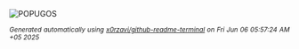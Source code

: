 <div align="justify">
<picture>
    <source media="(prefers-color-scheme: dark)" srcset="https://i.ibb.co/TNPP5qR/output-gif.gif">
    <source media="(prefers-color-scheme: light)" srcset="https://i.ibb.co/TNPP5qR/output-gif.gif">
    <img alt="POPUGOS" src="https://i.ibb.co/TNPP5qR/output-gif.gif">
</picture>

<sub><i>Generated automatically using [x0rzavi/github-readme-terminal](https://github.com/x0rzavi/github-readme-terminal) on Fri Jun 06 05:57:24 AM +05 2025</i></sub>
</div>